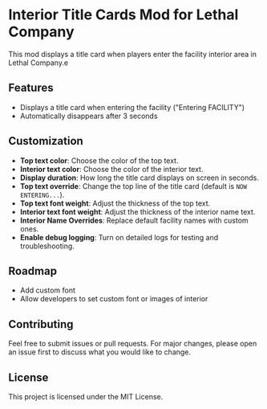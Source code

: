 # Interior Title Cards Mod for Lethal Company

This mod displays a title card when players enter the facility interior area in Lethal Company.e

## Features

- Displays a title card when entering the facility ("Entering FACILITY")
- Automatically disappears after 3 seconds

## Customization

- **Top text color**: Choose the color of the top text.
- **Interior text color**: Choose the color of the interior text.
- **Display duration**: How long the title card displays on screen in seconds.
- **Top text override**: Change the top line of the title card (default is `NOW ENTERING...`).
- **Top text font weight**: Adjust the thickness of the top text.
- **Interior text font weight**: Adjust the thickness of the interior name text.
- **Interior Name Overrides**: Replace default facility names with custom ones.
- **Enable debug logging**: Turn on detailed logs for testing and troubleshooting.

## Roadmap

- Add custom font
- Allow developers to set custom font or images of interior

## Contributing

Feel free to submit issues or pull requests. For major changes, please open an issue first to discuss what you would like to change.

## License

This project is licensed under the MIT License.

